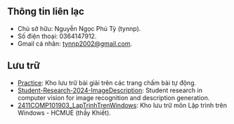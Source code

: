 ## Thông tin liên lạc
- Chủ sở hữu: Nguyễn Ngọc Phú Tỷ (tynnp).
- Số điện thoại: 0364147912.
- Gmail cá nhân: tynnp2002@gmail.com.

## Lưu trữ
- [Practice](): Kho lưu trữ bài giải trên các trang chấm bài tự động.
- [Student-Research-2024-ImageDescription](): Student research in computer vision for image recognition and description generation.
- [2411COMP101903_LapTrinhTrenWindows](): Kho lưu trữ môn Lập trình trên Windows - HCMUE (thầy Khiết).
